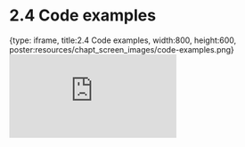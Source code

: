# 2.4 Code examples
 
{type: iframe, title:2.4 Code examples, width:800, height:600, poster:resources/chapt_screen_images/code-examples.png}
![](https://www.c-moor.org/C-MOOR_Template/no_toc/code-examples.html)
 

 
